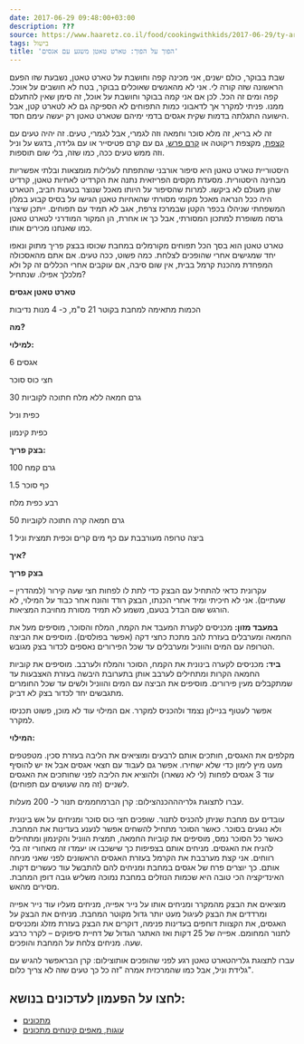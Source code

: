 ```yaml
---
date: 2017-06-29 09:48:00+03:00
description: ???
source: https://www.haaretz.co.il/food/cookingwithkids/2017-06-29/ty-article/0000017f-f8f2-d887-a7ff-f8f6f5df0000
tags: בישול
title: 'הפוך על הפוך: טארט טאטן משגע עם אגסים'
---
```


שבת בבוקר, כולם ישנים, אני מכינה קפה וחושבת על טארט טאטן, נשבעת שזו הפעם הראשונה שזה קורה לי. אני לא מהאנשים שאוכלים בבוקר, בטח לא חושבים על אוכל. קפה ומים זה הכל. לכן אם אני קמה בבוקר וחושבת על אוכל, זה סימן שאין להתעלם ממנו. פניתי למקרר אך לדאבוני כמות התפוחים לא הספיקה גם לא לטארט קטן, אבל הישועה התגלתה בדמות שקית אגסים בדמי ימיהם שטארט טאטן רק יעשה עימם חסד. 

זה לא בריא, זה מלא סוכר וחמאה וזה לגמרי, אבל לגמרי, טעים. זה יהיה טעים עם [קצפת](/food/oracoren/2015-07-28/ty-article/0000017f-f8c8-d887-a7ff-f8ecc05a0000), מקצפת ריקוטה או [קרם פרש](/food/recipes/2016-06-07/ty-article-recipe/0000017f-e2d8-d9aa-afff-fbd883120000), גם עם קרם פטיסייר או עם גלידה, בדגש על וניל וזה ממש טעים ככה, כמו שזה, בלי שום תוספות. 

היסטוריית טארט טאטן היא סיפור אורבני שהתפתח לעלילות מומצאות ובלתי אפשריות מבחינה היסטורית. מסעדת מקסים הפריזאית נתנה את הקרדיט לאחיות טאטן, קרדיט שהן מעולם לא ביקשו. למרות שהסיפור על היותו מאכל שנוצר בטעות חביב, הטארט היה ככל הנראה מאכל מקומי מסורתי שהאחיות טאטן הגישו על בסיס קבוע במלון המשפחתי שניהלו בכפר הקטן שבמרכז צרפת, אגב לא תמיד עם תפוחים. ייתכן שיצרו גרסה משופרת למתכון המסורתי, אבל כך או אחרת, הן המקור המודרני לטארט טאטן כמו שאנחנו מכירים אותו. 

טארט טאטן הוא בסך הכל תפוחים מקורמלים במחבת שכוסו בבצק פריך מתוק ונאפו יחד שמגישים אחרי שהופכים לצלחת. כמה פשוט, ככה טעים. אם אתם מהאסכולה המפחדת מהכנת קרמל בבית, אין שום סיבה, אם עוקבים אחרי הכללים זה קל ולא מלכלך אפילו. שנתחיל? 

**טארט טאטן אגסים** 

הכמות מתאימה למחבת בקוטר 21 ס"מ, כ- 4 מנות נדיבות 

**מה?** 

**למילוי:** 

6 אגסים 

חצי כוס סוכר 

30 גרם חמאה ללא מלח חתוכה לקוביות 

כפית וניל 

כפית קינמון 

**בצק פריך:** 

100 גרם קמח 

1.5 כף סוכר 

רבע כפית מלח 

50 גרם חמאה קרה חתוכה לקוביות 

1 ביצה טרופה מעורבבת עם כף מים קרים וכפית תמצית וניל 

**איך?** 

**בצק פריך** 

עקרונית כדאי להתחיל עם הבצק כדי לתת לו לפחות חצי שעה קירור (למהדרין – שעתיים). אני לא חיכיתי ומיד אחרי הכנתו, הבצק רודד והונח אחר כבוד על המילוי, לא הורגש שום הבדל בטעם, משמע לא תמיד מסורת מחויבת המציאות. 

**במעבד מזון:** מכניסים לקערת המעבד את הקמח, המלח והסוכר, מוסיפים מעל את החמאה ומערבלים בעזרת להב מתכת כחצי דקה (אפשר בפולסים). מוסיפים את הביצה הטרופה עם המים והווניל ומערבלים עד שכל הפירורים נאספים לכדור בצק מגובש. 

**ביד:** מכניסים לקערה בינונית את הקמח, הסוכר והמלח ולערבב. מוסיפים את קוביות החמאה הקרות ומתחילים לערבב אותן בתערובת היבשה בעזרת האצבעות עד שמתקבלים מעין פירורים. מוסיפים את הביצה עם המים והווניל ולשים עד שכל החומרים מתגבשים יחד לכדור בצק לא דביק. 

אפשר לעטוף בניילון נצמד ולהכניס למקרר. אם המילוי עוד לא מוכן, פשוט תכניסו למקרר. 

**המילוי:** 

מקלפים את האגסים, חותכים אותם לרבעים ומוציאים את הליבה בעזרת סכין. מטפטפים מעט מיץ לימון כדי שלא ישחירו. אפשר גם לעבוד עם חצאי אגסים אבל אז יש להוסיף עוד 3 אגסים לפחות (לי לא נשארו) ולהוציא את הליבה לפני שחותכים את האגסים לשניים (זה מה שעושים עם תפוחים). 

 עברו לתצוגת גלריהההכנהצילום: קרן הברמחממים תנור ל- 200 מעלות. 

עובדים עם מחבת שניתן להכניס לתנור. שופכים חצי כוס סוכר ומניחים על אש בינונית ולא נוגעים בסוכר. כאשר הסוכר מתחיל להשחים אפשר לנענע בעדינות את המחבת. כאשר כל הסוכר נמס, מוסיפים את קוביות החמאה, תמצית הווניל והקינמון ומתחילים להניח את האגסים. מניחים אותם בצפיפות כך שישכבו או יעמדו זה מאחורי זה בלי רווחים. אני קצת מערבבת את הקרמל בעזרת האגסים הראשונים לפני שאני מניחה אותם. כך יוצרים פרח של אגסים במחבת ומניחים להם להתבשל עוד כעשרים דקות. האינדיקציה הכי טובה היא שכמות הנוזלים במחבת נמוכה משליש גובה דופן המחבת. מסירים מהאש. 

מוציאים את הבצק מהמקרר ומניחים אותו על נייר אפייה, מניחים מעליו עוד נייר אפייה ומרדדים את הבצק לעיגול מעט יותר גדול מקוטר המחבת. מניחים את הבצק על האגסים, את הקצוות דוחפים בעדינות פנימה, דוקרים את הבצק בעזרת מזלג ומכניסים לתנור המחומם. אפייה של 25 דקות ואז האתגר הגדול של דחיית סיפוקים – לקרר כרבע שעה. מניחים צלחת על המחבת והופכים. 

 עברו לתצוגת גלריהטארט טאטן רגע לפני שהופכים אותוצילום: קרן הבראפשר להגיש עם גלידת וניל, אבל כמו שהמרכזית אמרה "זה כל כך טעים שזה לא צריך כלום".

לחצו על הפעמון לעדכונים בנושא:
------------------------------

* [מתכונים](/ty-tag/recipes-0000017f-da28-dea8-a77f-de6a4ba50000)
* [עוגות, מאפים קינוחים מתכונים](/ty-tag/cakes-0000017f-da2a-d938-a17f-fe2a21fc0000)